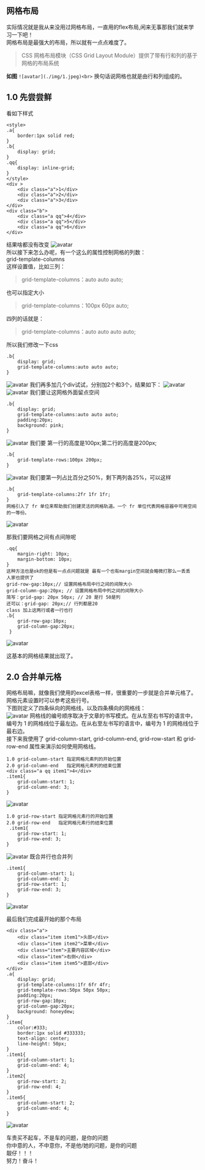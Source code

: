 ## 网格布局
实际情况就是我从来没用过网格布局，一直用的flex布局,闲来无事那我们就来学习一下吧！<br>
网格布局是最强大的布局，所以就有一点点难度了。
> CSS 网格布局模块（CSS Grid Layout Module）提供了带有行和列的基于网格的布局系统

**如图**
`![avatar](./img/1.jpeg)<br>`
换句话说网格也就是由行和列组成的。
## 1.0 先尝尝鲜
看如下样式
```
<style>
.a{
    border:1px solid red;
}
.b{
    display: grid;
}
.qq{
    display: inline-grid;
}
</style>
<div >
    <div class="a">1</div>
    <div class="a">2</div>
    <div class="a">3</div>
</div>
<div class="b">
    <div class="a qq">4</div>
    <div class="a qq">5</div>
    <div class="a qq">6</div>
</div>
```
结果啥都没有改变
![avatar](./img/2.jpg)<br>
所以接下来怎么办呢，有一个这么的属性控制网格的列数：<br>
grid-template-columns<br>
这样设置值，比如三列：
>grid-template-columns：auto auto auto;

也可以指定大小
>grid-template-columns：100px 60px auto;

四列的话就是：
>grid-template-columns：auto auto auto auto;

所以我们修改一下css
```
.b{
    display: grid;
    grid-template-columns:auto auto auto;
}
```
![avatar](./img/3.jpg)
我们再多加几个div试试，分别加2个和3个，结果如下：
![avatar](./img/4.jpg)
![avatar](./img/5.jpg)
我们要让这网格外面留点空间
```
.b{
    display: grid;
    grid-template-columns:auto auto auto;
    padding:20px;
    background: pink;
}
```
![avatar](./img/6.jpg)
我们要 第一行的高度是100px;第二行的高度是200px;
``` 
.b{
    grid-template-rows:100px 200px;
}

```
![avatar](./img/8.jpg)
我们要第一列占比百分之50%，剩下两列各25%，可以这样
```
.b{
    grid-template-columns:2fr 1fr 1fr;
}
网格引入了 fr 单位来帮助我们创建灵活的网格轨道。一个 fr 单位代表网格容器中可用空间的一等份。
```
![avatar](./img/9.jpg)

那我们要网格之间有点间隙呢
```
.qq{
    margin-right: 10px;
    margin-bottom: 10px;
}
这种方法也是ok的但是有一点点问题就是 最有一个也有margin空间就会略微打那么一丢丢
人家也提供了
grid-row-gap:10px;// 设置网格布局中行之间的间隙大小
grid-column-gap:20px; // 设置网格布局中列之间的间隙大小
简写：grid-gap: 20px 50px; // 20 是行 50是列 
还可以：grid-gap: 20px;// 行列都是20
class 加上这两行或者一行也行
.b{
    grid-row-gap:10px;
    grid-column-gap:20px;
 }
```
![avatar](./img/7.jpg)

这基本的网格结果就出现了。
## 2.0 合并单元格
网格布局嘛，就像我们使用的excel表格一样，很重要的一步就是合并单元格了。<br>
网格元素设置时可以参考这些行号。<br>
下图则定义了四条纵向的网格线，以及四条横向的网格线：<br>
![avatar](./img/10.jpg)
网格线的编号顺序取决于文章的书写模式。在从左至右书写的语言中，编号为 1 的网格线位于最左边。在从右至左书写的语言中，编号为 1 的网格线位于最右边。
<br>
接下来我使用了 grid-column-start, grid-column-end, grid-row-start 和 grid-row-end 属性来演示如何使用网格线。
``` 
1.0 grid-column-start 指定网格元素列的开始位置
2.0 grid-column-end   指定网格元素列的结束位置
<div class="a qq item1">4</div>
.item1{
    grid-column-start: 1;
    grid-column-end: 3;
}
```
![avatar](./img/11.jpg)
```
1.0 grid-row-start 指定网格元素行的开始位置
2.0 grid-row-end   指定网格元素行的结束位置
 .item1{
    grid-row-start: 1;
    grid-row-end: 3;
}
```
![avatar](./img/11.jpg)
既合并行也合并列
```
.item1{
    grid-column-start: 1;
    grid-column-end: 3;
    grid-row-start: 1;
    grid-row-end: 3;
}
```
![avatar](./img/14.jpg)

最后我们完成最开始的那个布局
```
<div class="a">
    <div class="item item1">头部</div>
    <div class="item item2">菜单</div>
    <div class="item">主要内容区域</div>
    <div class="item">右侧</div>
    <div class="item item5">底部</div>
</div>
.a{
    display: grid;
    grid-template-columns:1fr 6fr 4fr;
    grid-template-rows:50px 50px 50px;
    padding:20px;
    grid-row-gap:10px;
    grid-column-gap:20px;
    background: honeydew;
}
.item{
    color:#333;
    border:1px solid #333333;
    text-align: center;
    line-height: 50px;
}
.item1{
    grid-column-start: 1;
    grid-column-end: 4;
}
.item2{
    grid-row-start: 2;
    grid-row-end: 4;
}
.item5{
    grid-column-start: 2;
    grid-column-end: 4;
}
```
![avatar](./img/15.jpg)

车贵买不起车，不是车的问题，是你的问题<br>
你中意的人，不中意你，不是他/她的问题，是你的问题<br>
靓仔！！！ <br>
努力！奋斗！






















